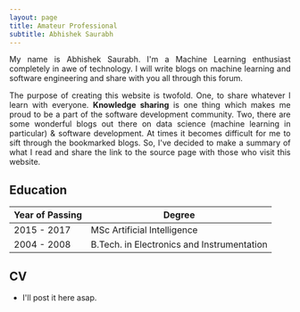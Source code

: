 ```yaml
---
layout: page
title: Amateur Professional
subtitle: Abhishek Saurabh
---
```

<p align="justify">
My name is Abhishek Saurabh. I'm a Machine Learning enthusiast completely in awe of technology. I will write blogs on machine learning and software engineering and share with you all through this forum.    
</p>

<p align="justify">
The purpose of creating this website is twofold. One, to share whatever I learn with everyone. <b>Knowledge sharing</b> is one thing which makes me proud to be a part of the software development community. Two, there are some wonderful blogs out there on data science (machine learning in particular) & software development. At times it becomes difficult for me to sift through the bookmarked blogs. So, I've decided to make a summary of what I read and share the link to the source page with those who visit this website.   
</p>

## Education
| Year of Passing  | Degree |
| ------------- | ------------- |
| 2015 - 2017  | MSc Artificial Intelligence  |
| 2004 - 2008  | B.Tech. in Electronics and Instrumentation  |

## CV
* I'll post it here asap. 
